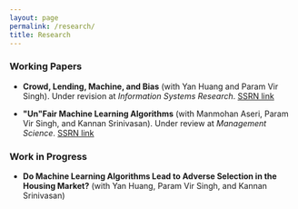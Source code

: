 ```yaml
---
layout: page
permalink: /research/
title: Research
---
```

### Working Papers
- **Crowd, Lending, Machine, and Bias**  (with Yan Huang and Param Vir Singh). Under revision at *Information Systems Research*. 
[SSRN link](https://ssrn.com/abstract=3206027)

- **"Un"Fair Machine Learning Algorithms** (with Manmohan Aseri, Param Vir Singh, and Kannan Srinivasan). Under review at *Management Science*.
[SSRN link](https://ssrn.com/abstract=3408275)



### Work in Progress

- **Do Machine Learning Algorithms Lead to Adverse Selection in the Housing Market?** (with Yan Huang, Param Vir Singh, and Kannan Srinivasan)